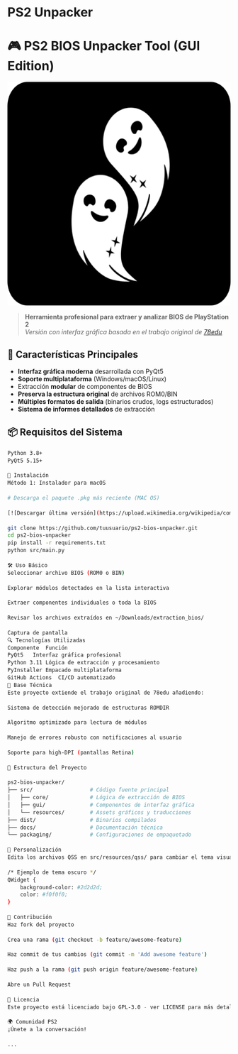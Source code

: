 # PS2 Unpacker
# 🎮 PS2 BIOS Unpacker Tool (GUI Edition)

![Banner del Proyecto](src/resources/icons/png/512.png)

> **Herramienta profesional para extraer y analizar BIOS de PlayStation 2**  
> *Versión con interfaz gráfica basada en el trabajo original de [78edu](https://github.com/78edu/playstation2-bios-extract)*

## 🌟 Características Principales

- **Interfaz gráfica moderna** desarrollada con PyQt5
- **Soporte multiplataforma** (Windows/macOS/Linux)
- Extracción **modular** de componentes de BIOS
- **Preserva la estructura original** de archivos ROM0/BIN
- **Múltiples formatos de salida** (binarios crudos, logs estructurados)
- **Sistema de informes detallados** de extracción

## 📦 Requisitos del Sistema

```bash
Python 3.8+
PyQt5 5.15+

🚀 Instalación
Método 1: Instalador para macOS

# Descarga el paquete .pkg más reciente (MAC OS)

[![Descargar última versión](https://upload.wikimedia.org/wikipedia/commons/thumb/a/a5/Download_button.svg/800px-Download_button.svg)](https://github.com/panecitoazucarado/PS2Unpacker/releases/latest/download/PS2Unpacker.pkg)

git clone https://github.com/tuusuario/ps2-bios-unpacker.git
cd ps2-bios-unpacker
pip install -r requirements.txt
python src/main.py

🛠️ Uso Básico
Seleccionar archivo BIOS (ROM0 o BIN)

Explorar módulos detectados en la lista interactiva

Extraer componentes individuales o toda la BIOS

Revisar los archivos extraídos en ~/Downloads/extraction_bios/

Captura de pantalla
🔍 Tecnologías Utilizadas
Componente	Función
PyQt5	Interfaz gráfica profesional
Python 3.11	Lógica de extracción y procesamiento
PyInstaller	Empacado multiplataforma
GitHub Actions	CI/CD automatizado
🧠 Base Técnica
Este proyecto extiende el trabajo original de 78edu añadiendo:

Sistema de detección mejorado de estructuras ROMDIR

Algoritmo optimizado para lectura de módulos

Manejo de errores robusto con notificaciones al usuario

Soporte para high-DPI (pantallas Retina)

🧩 Estructura del Proyecto

ps2-bios-unpacker/
├── src/                  # Código fuente principal
│   ├── core/             # Lógica de extracción de BIOS
│   ├── gui/              # Componentes de interfaz gráfica
│   └── resources/        # Assets gráficos y traducciones
├── dist/                 # Binarios compilados
├── docs/                 # Documentación técnica
└── packaging/            # Configuraciones de empaquetado

🎨 Personalización
Edita los archivos QSS en src/resources/qss/ para cambiar el tema visual:

/* Ejemplo de tema oscuro */
QWidget {
    background-color: #2d2d2d;
    color: #f0f0f0;
}

🤝 Contribución
Haz fork del proyecto

Crea una rama (git checkout -b feature/awesome-feature)

Haz commit de tus cambios (git commit -m 'Add awesome feature')

Haz push a la rama (git push origin feature/awesome-feature)

Abre un Pull Request

📜 Licencia
Este proyecto está licenciado bajo GPL-3.0 - ver LICENSE para más detalles.

🌍 Comunidad PS2
¡Únete a la conversación!

...
